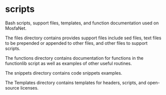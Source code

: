 # scripts

Bash scripts, support files, templates, and function documentation used on MosfaNet.

The files directory contains provides support files include sed files, text files to be prepended or appended to other files, and other files to support scripts.

The functions directory contains documentation for functions in the functionlib script as well as examples of other useful routines.

The snippets directory contains code snippets examples.

The Templates directory contains templates for headers, scripts, and open-source licenses.